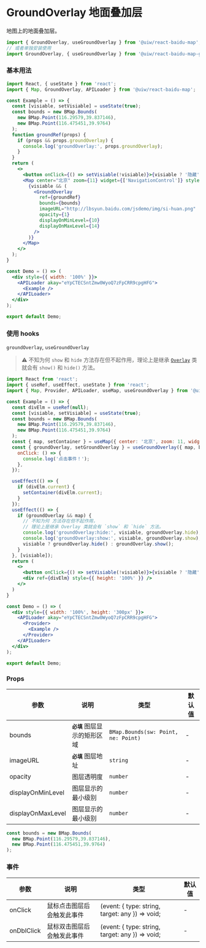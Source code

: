 GroundOverlay 地面叠加层
===

地图上的地面叠加层。

```jsx
import { GroundOverlay, useGroundOverlay } from '@uiw/react-baidu-map';
// 或者单独安装使用
import GroundOverlay, { useGroundOverlay } from '@uiw/react-baidu-map-ground-overlay';
```

### 基本用法

```jsx mdx:preview
import React, { useState } from 'react';
import { Map, GroundOverlay, APILoader } from '@uiw/react-baidu-map';

const Example = () => {
  const [visiable, setVisiable] = useState(true);
  const bounds = new BMap.Bounds(
    new BMap.Point(116.29579,39.837146),
    new BMap.Point(116.475451,39.9764)
  );
  function groundRef(props) {
    if (props && props.groundOverlay) {
      console.log('groundOverlay:', props.groundOverlay);
    }
  }
  return (
    <>
      <button onClick={() => setVisiable(!visiable)}>{visiable ? '隐藏' : '显示'}</button>
      <Map center="北京" zoom={11} widget={['NavigationControl']} style={{ height: 350 }}>
        {visiable && (
          <GroundOverlay
            ref={groundRef}
            bounds={bounds}
            imageURL="http://lbsyun.baidu.com/jsdemo/img/si-huan.png"
            opacity={1}
            displayOnMinLevel={10}
            displayOnMaxLevel={14}
          />
        )}
      </Map>
    </>
  );
}

const Demo = () => (
  <div style={{ width: '100%' }}>
    <APILoader akay="eYpCTECSntZmw0WyoQ7zFpCRR9cpgHFG">
      <Example />
    </APILoader>
  </div>
);

export default Demo;
```

### 使用 hooks

`groundOverlay`, `useGroundOverlay`

> ⚠️ 不知为何 `show` 和 `hide` 方法存在但不起作用，理论上是继承 [`Overlay`](https://lbsyun.baidu.com/cms/jsapi/reference/jsapi_reference_3_0.html#a3b0) 类就会有 `show()` 和 `hide()` 方法。

```jsx mdx:preview
import React from 'react';
import { useRef, useEffect, useState } from 'react';
import { Map, Provider, APILoader, useMap, useGroundOverlay } from '@uiw/react-baidu-map';

const Example = () => {
  const divElm = useRef(null);
  const [visiable, setVisiable] = useState(true);
  const bounds = new BMap.Bounds(
    new BMap.Point(116.29579,39.837146),
    new BMap.Point(116.475451,39.9764)
  );
  const { map, setContainer } = useMap({ center: '北京', zoom: 11, widget: ['GeolocationControl', 'NavigationControl'] });
  const { groundOverlay, setGroundOverlay } = useGroundOverlay({ map, bounds, visiable, imageURL: 'http://lbsyun.baidu.com/jsdemo/img/si-huan.png',
    onClick: () => {
      console.log('点击事件！');
    },
  });

  useEffect(() => {
    if (divElm.current) {
      setContainer(divElm.current);
    }
  });
  useEffect(() => {
    if (groundOverlay && map) {
      // 不知为何 方法存在但不起作用，
      // 理论上是继承 Overlay 类就会有 `show` 和 `hide` 方法。
      console.log('groundOverlay:hide:', visiable, groundOverlay.hide);
      console.log('groundOverlay:show:', visiable, groundOverlay.show);
      visiable ? groundOverlay.hide() : groundOverlay.show();
    }
  }, [visiable]);
  return (
    <>
      <button onClick={() => setVisiable(!visiable)}>{visiable ? '隐藏' : '显示'}</button>
      <div ref={divElm} style={{ height: '100%' }} />
    </>
  )
}

const Demo = () => (
  <div style={{ width: '100%', height: '300px' }}>
    <APILoader akay="eYpCTECSntZmw0WyoQ7zFpCRR9cpgHFG">
      <Provider>
        <Example />
      </Provider>
    </APILoader>
  </div>
);

export default Demo;
```

### Props

| 参数 | 说明 | 类型 | 默认值 |
| ----- | ----- | ----- | ----- |
| bounds | **`必填`** 图层显示的矩形区域 | `BMap.Bounds(sw: Point, ne: Point)` | - |
| imageURL | **`必填`** 图层地址 | `string` | - |
| opacity | 图层透明度 | `number` | - |
| displayOnMinLevel | 图层显示的最小级别 | `number` | - |
| displayOnMaxLevel | 图层显示的最小级别 | `number` | - |

```js
const bounds = new BMap.Bounds(
  new BMap.Point(116.29579,39.837146),
  new BMap.Point(116.475451,39.9764)
);
```

### 事件

| 参数 | 说明 | 类型 | 默认值 |
| ----- | ----- | ----- | ----- |
| onClick | 鼠标点击图层后会触发此事件 | (event: { type: string, target: any }) => void; | - |
| onDblClick | 鼠标双击图层后会触发此事件 | (event: { type: string, target: any }) => void; | - |